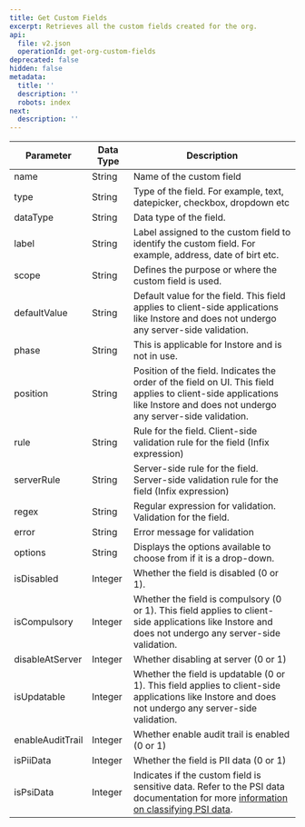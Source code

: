 ```yaml
---
title: Get Custom Fields
excerpt: Retrieves all the custom fields created for the org.
api:
  file: v2.json
  operationId: get-org-custom-fields
deprecated: false
hidden: false
metadata:
  title: ''
  description: ''
  robots: index
next:
  description: ''
---
```

| Parameter        | Data Type | Description                                                                                                                                                                                                              |
| ---------------- | --------- | ------------------------------------------------------------------------------------------------------------------------------------------------------------------------------------------------------------------------ |
| name             | String    | Name of the custom field                                                                                                                                                                                                 |
| type             | String    | Type of the field. For example, text, datepicker, checkbox, dropdown etc                                                                                                                                                 |
| dataType         | String    | Data type of the field.                                                                                                                                                                                                  |
| label            | String    | Label assigned to the custom field to identify the custom field. For example, address, date of birt etc.                                                                                                                 |
| scope            | String    | Defines the purpose or where the custom field is used.                                                                                                                                                                   |
| defaultValue     | String    | Default value for the field. This field applies to client-side applications like Instore and does not undergo any server-side validation.                                                                                |
| phase            | String    | This is applicable for Instore and is not in use.                                                                                                                                                                        |
| position         | String    | Position of the field. Indicates the order of the field on UI. This field applies to client-side applications like Instore and does not undergo any server-side validation.                                              |
| rule             | String    | Rule for the field. Client-side validation rule for the field (Infix expression)                                                                                                                                         |
| serverRule       | String    | Server-side rule for the field. Server-side validation rule for the field (Infix expression)                                                                                                                             |
| regex            | String    | Regular expression for validation. Validation for the field.                                                                                                                                                             |
| error            | String    | Error message for validation                                                                                                                                                                                             |
| options          | String    | Displays the options available to choose from if it is a drop-down.                                                                                                                                                      |
| isDisabled       | Integer   | Whether the field is disabled (0 or 1).                                                                                                                                                                                  |
| isCompulsory     | Integer   | Whether the field is compulsory (0 or 1). This field applies to client-side applications like Instore and does not undergo any server-side validation.                                                                   |
| disableAtServer  | Integer   | Whether disabling at server (0 or 1)                                                                                                                                                                                     |
| isUpdatable      | Integer   | Whether the field is updatable (0 or 1). This field applies to client-side applications like Instore and does not undergo any server-side validation.                                                                    |
| enableAuditTrail | Integer   | Whether enable audit trail is enabled (0 or 1)                                                                                                                                                                           |
| isPiiData        | Integer   | Whether the field is PII data (0 or 1)                                                                                                                                                                                   |
| isPsiData        | Integer   | Indicates if the custom field is sensitive data. Refer to the PSI data documentation for more [information on classifying PSI data](https://docs.capillarytech.com/docs/classify-potentially-sensitive-information-psi). |